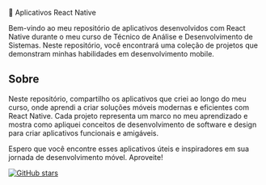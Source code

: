 📱 Aplicativos React Native 

Bem-vindo ao meu repositório de aplicativos desenvolvidos com React Native durante o meu curso de Técnico de Análise e Desenvolvimento de Sistemas. Neste repositório, você encontrará uma coleção de projetos que demonstram minhas habilidades em desenvolvimento mobile.

## Sobre

Neste repositório, compartilho os aplicativos que criei ao longo do meu curso, onde aprendi a criar soluções móveis modernas e eficientes com React Native. Cada projeto representa um marco no meu aprendizado e mostra como apliquei conceitos de desenvolvimento de software e design para criar aplicativos funcionais e amigáveis.

Espero que você encontre esses aplicativos úteis e inspiradores em sua jornada de desenvolvimento móvel. Aproveite!

[![GitHub stars](https://img.shields.io/github/stars/seu-username/seu-repositorio.svg?style=social)](https://github.com/luccasnoschang/Apps-React)
